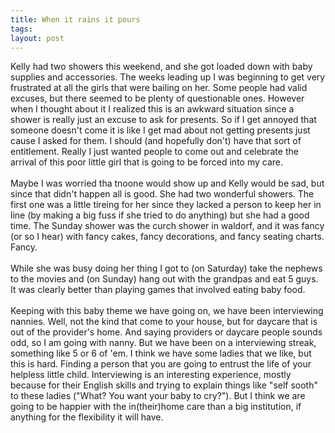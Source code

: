 ```yaml
---
title: When it rains it pours
tags: 
layout: post
---
```

Kelly had two showers this weekend, and she got loaded down with baby supplies and accessories.  The weeks leading up I was beginning to get very frustrated at all the girls that were bailing on her.  Some people had valid excuses, but there seemed to be plenty of questionable ones.  However when I thought about it I realized this is an awkward situation since a shower is really just an excuse to ask for presents. So if I get annoyed that someone doesn't come it is like I get mad about not getting presents just cause I asked for them.  I should (and hopefully don't) have that sort of entitlement.  Really I just wanted people to come out and celebrate the arrival of this poor little girl that is going to be forced into my care.  <br /><br />Maybe I was worried tha tnoone would show up and Kelly would be sad, but since that didn't happen all is good.  She had two wonderful showers.  The first one was a little tireing for her since  they lacked a person to keep her in line (by making a big fuss if she tried to do anything) but she had a good time.  The Sunday shower was the curch shower in waldorf, and it was fancy (or so I hear) with fancy cakes, fancy decorations, and fancy seating charts. Fancy.<br /><br />While she was busy doing her thing I got to (on Saturday) take the nephews to the movies and (on Sunday) hang out with the grandpas and eat 5 guys.  It was clearly better than playing games that involved eating baby food.<br /><br />Keeping with this baby theme we have going on, we have been interviewing nannies.  Well, not the kind that come to your house, but for daycare that is out of the provider's home.  And saying providers or daycare people sounds odd, so I am going with nanny.  But we have been on a interviewing streak, something like 5 or 6 of 'em.  I think we have some ladies that we like, but this is hard.  Finding a person that you are going to entrust the life of your helpless little child.  Interviewing is an interesting experience, mostly because for their English skills and trying to explain things like "self sooth" to these ladies ("What? You want your baby to cry?").  But I think we are going to be happier with the in(their)home care than a big institution, if anything for the flexibility it will have.
